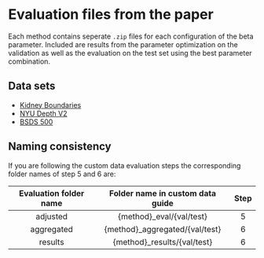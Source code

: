 # Evaluation files from the paper

Each method contains seperate ```.zip``` files for each configuration of the beta parameter. Included are results from the parameter optimization on the validation as well as the evaluation on the test set using the best parameter combination.

## Data sets

- [Kidney Boundaries](https://endovissub2017-kidneyboundarydetection.grand-challenge.org/)
- [NYU Depth V2](https://cs.nyu.edu/~silberman/datasets/nyu_depth_v2.html)
- [BSDS 500](https://www2.eecs.berkeley.edu/Research/Projects/CS/vision/grouping/resources.html)

## Naming consistency 

If you are following the custom data evaluation steps the corresponding folder names of step 5 and 6 are:

| Evaluation folder name | Folder name in custom data guide | Step |
|:----------------------:|:--------------------------------:|:----:|
|        adjusted        |     {method}_eval/{val/test}     |   5  |
|       aggregated       |  {method}_aggregated/{val/test}  |   6  |
|         results        |    {method}_results/{val/test}   |   6  |
